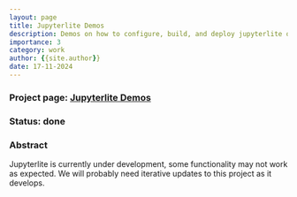 ```yaml
---
layout: page
title: Jupyterlite Demos
description: Demos on how to configure, build, and deploy jupyterlite on GitHub
importance: 3
category: work
author: {{site.author}}
date: 17-11-2024
---
```


### Project page: [Jupyterlite Demos](https://profile-sh.github.io/docs/projects/jupyterlite_demos)

### Status: done

### Abstract

Jupyterlite is currently under development, some functionality may not work as expected. We will probably need iterative updates to this project as it develops.
